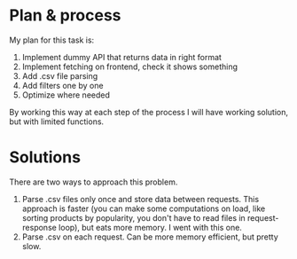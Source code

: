 Plan & process
==============

My plan for this task is:
1. Implement dummy API that returns data in right format
2. Implement fetching on frontend, check it shows something
3. Add .csv file parsing
4. Add filters one by one
5. Optimize where needed

By working this way at each step of the process I will have working solution, but with limited functions.

Solutions
=========

There are two ways to approach this problem.
1. Parse .csv files only once and store data between requests. This approach is faster (you can make some computations on load, like sorting products by popularity, you don't have to read files in request-response loop), but eats more memory. I went with this one.
2. Parse .csv on each request. Can be more memory efficient, but pretty slow.
